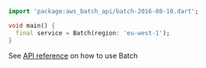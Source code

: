 ```dart
import 'package:aws_batch_api/batch-2016-08-10.dart';

void main() {
  final service = Batch(region: 'eu-west-1');
}
```

See [API reference](https://pub.dev/documentation/aws_batch_api/latest/batch-2016-08-10/Batch-class.html) on how to use Batch
